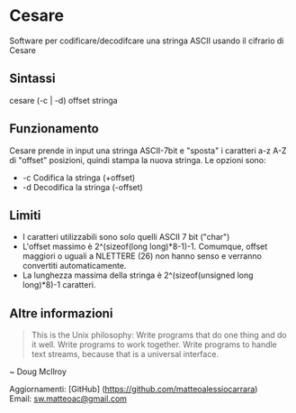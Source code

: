 # Cesare #

Software per codificare/decodifcare una stringa ASCII usando il cifrario di Cesare

## Sintassi ##

cesare (-c | -d) offset stringa

## Funzionamento ##

Cesare prende in input una stringa ASCII-7bit e "sposta" i caratteri a-z A-Z di "offset" posizioni, quindi stampa la nuova stringa. Le opzioni sono:

* -c	Codifica la stringa (+offset)
* -d 	Decodifica la stringa (-offset)

## Limiti ##

* I caratteri utilizzabili sono solo quelli ASCII 7 bit ("char")
* L'offset massimo è 2^(sizeof(long long)*8-1)-1. Comumque, offset maggiori o uguali a NLETTERE (26) non hanno senso e verranno convertiti automaticamente.
* La lunghezza massima della stringa è 2^(sizeof(unsigned long long)*8)-1 caratteri.

## Altre informazioni ##

> This is the Unix philosophy: Write programs that do one thing and do it well. Write programs to work together. Write programs to handle text streams, because that is a universal interface.  

~ Doug McIlroy

Aggiornamenti: [GitHub] (https://github.com/matteoalessiocarrara)  
Email: sw.matteoac@gmail.com
 
